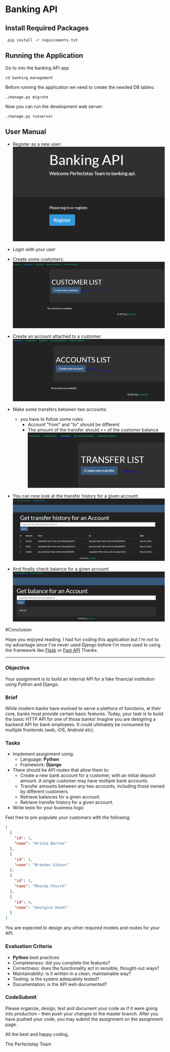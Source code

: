 # Banking API

## Install Required Packages
```shell
 pip install -r requirements.txt
```

## Running the Application
Go to into the banking API app
```shell
cd banking_management
```
Before running the application we need to create the needed DB tables:
```shell
./manage.py migrate
```
Now you can run the development web server:
```shell
./manage.py runserver
```

## User Manual
* Register as a new user:
  ![](./asset/register.PNG)
  
* Login with your user
  
* Create some customers:
  ![alt text](./asset/Customer.PNG)
  
* Create an account attached to a customer:
  ![alt text](./asset/Account.PNG)
  
* Make some transfers between two accounts:
  * you have to follow some rules:
    * Account "from" and "to" should be different
    * The amount of the transfer should <= of the customer balance
  ![alt text](./asset/Transfer.PNG)

* You can now look at the transfer history for a given account:
  ![alt text](./asset/TransferHisto.PNG)
  
* And finally check balance for a given account:
  ![alt text](./asset/AccountBalance.PNG)

#Conclusion

Hope you enjoyed reading.
I had fun coding this application but I'm not to my advantage since I've never used Django before
I'm more used to using the framework like [Flask](https://flask.palletsprojects.com/en/1.1.x/) or [Fast API](https://fastapi.tiangolo.com/)
Thanks.

----------------------------------------
### Objective

Your assignment is to build an internal API for a fake financial institution using Python and Django.

### Brief

While modern banks have evolved to serve a plethora of functions, at their core, banks must provide certain basic features. Today, your task is to build the basic HTTP API for one of those banks! Imagine you are designing a backend API for bank employees. It could ultimately be consumed by multiple frontends (web, iOS, Android etc).

### Tasks

- Implement assignment using:
  - Language: **Python**
  - Framework: **Django**
- There should be API routes that allow them to:
  - Create a new bank account for a customer, with an initial deposit amount. A
    single customer may have multiple bank accounts.
  - Transfer amounts between any two accounts, including those owned by
    different customers.
  - Retrieve balances for a given account.
  - Retrieve transfer history for a given account.
- Write tests for your business logic

Feel free to pre-populate your customers with the following:

```json
[
  {
    "id": 1,
    "name": "Arisha Barron"
  },
  {
    "id": 2,
    "name": "Branden Gibson"
  },
  {
    "id": 3,
    "name": "Rhonda Church"
  },
  {
    "id": 4,
    "name": "Georgina Hazel"
  }
]
```

You are expected to design any other required models and routes for your API.

### Evaluation Criteria

- **Python** best practices
- Completeness: did you complete the features?
- Correctness: does the functionality act in sensible, thought-out ways?
- Maintainability: is it written in a clean, maintainable way?
- Testing: is the system adequately tested?
- Documentation: is the API well-documented?

### CodeSubmit

Please organize, design, test and document your code as if it were going into production - then push your changes to the master branch. After you have pushed your code, you may submit the assignment on the assignment page.

All the best and happy coding,

The Perfectstay Team